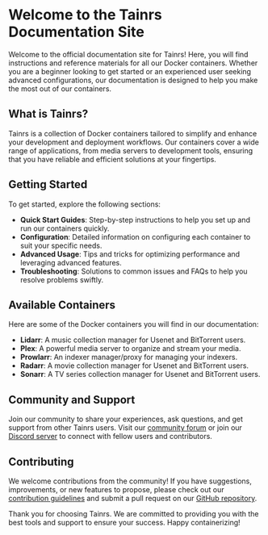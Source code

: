 # Welcome to the Tainrs Documentation Site

Welcome to the official documentation site for Tainrs! Here, you will find instructions and reference materials for all our Docker containers. Whether you are a beginner looking to get started or an experienced user seeking advanced configurations, our documentation is designed to help you make the most out of our containers.

## What is Tainrs?

Tainrs is a collection of Docker containers tailored to simplify and enhance your development and deployment workflows. Our containers cover a wide range of applications, from media servers to development tools, ensuring that you have reliable and efficient solutions at your fingertips.

## Getting Started

To get started, explore the following sections:

- **Quick Start Guides**: Step-by-step instructions to help you set up and run our containers quickly.
- **Configuration**: Detailed information on configuring each container to suit your specific needs.
- **Advanced Usage**: Tips and tricks for optimizing performance and leveraging advanced features.
- **Troubleshooting**: Solutions to common issues and FAQs to help you resolve problems swiftly.

## Available Containers

Here are some of the Docker containers you will find in our documentation:

- **Lidarr**: A music collection manager for Usenet and BitTorrent users.
- **Plex**: A powerful media server to organize and stream your media.
- **Prowlarr**: An indexer manager/proxy for managing your indexers.
- **Radarr**: A movie collection manager for Usenet and BitTorrent users.
- **Sonarr**: A TV series collection manager for Usenet and BitTorrent users.

## Community and Support

Join our community to share your experiences, ask questions, and get support from other Tainrs users. Visit our [community forum](#) or join our [Discord server](#) to connect with fellow users and contributors.

## Contributing

We welcome contributions from the community! If you have suggestions, improvements, or new features to propose, please check out our [contribution guidelines](https://github.com/tainrs/.github/blob/main/profile/CONTRIBUTING.md) and submit a pull request on our [GitHub repository](https://tainrs.dev/github).

Thank you for choosing Tainrs. We are committed to providing you with the best tools and support to ensure your success. Happy containerizing!
